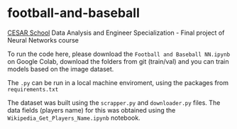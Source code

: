 # football-and-baseball

[CESAR School](https://www.cesar.school/especializacao-em-analise-e-engenharia-de-dados/) Data Analysis and Engineer Specialization - Final project of Neural Networks course 

To run the code here, please download the ```Football and Baseball NN.ipynb``` on Google Colab, download the folders from git (train/val) and you can train models based on the image dataset. 


The ```.py``` can be run in a local machine enviroment, using the packages from ```requirements.txt```

The dataset was built using the ```scrapper.py``` and ```downloader.py``` files. The data fields (players name) for this was obtained using the ```Wikipedia_Get_Players_Name.ipynb``` notebook.


